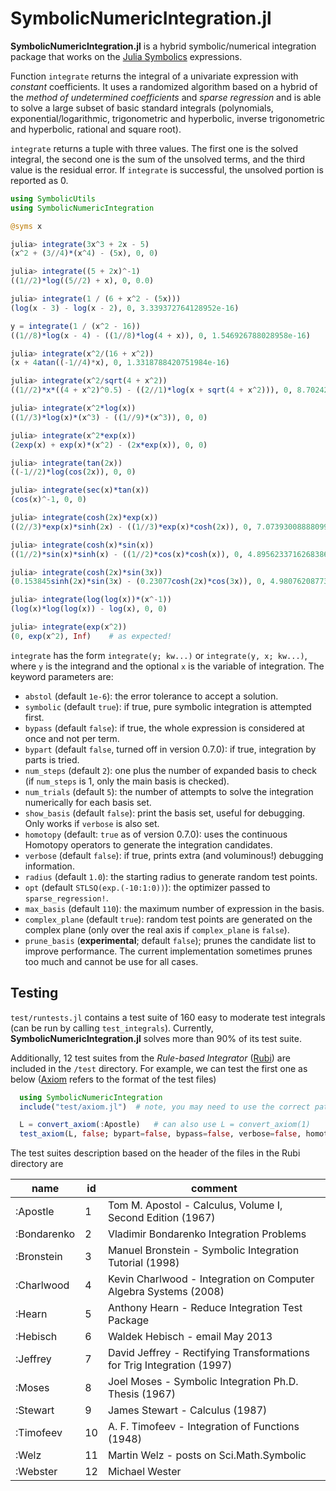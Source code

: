 # SymbolicNumericIntegration.jl

**SymbolicNumericIntegration.jl** is a hybrid symbolic/numerical integration package that works on the [Julia Symbolics](https://github.com/JuliaSymbolics/Symbolics.jl) expressions.

Function `integrate` returns the integral of a univariate expression with *constant* coefficients. It uses a randomized algorithm based on a hybrid of the *method of undetermined coefficients* and *sparse regression* and is able to solve a large subset of basic standard integrals (polynomials, exponential/logarithmic, trigonometric and hyperbolic, inverse trigonometric and hyperbolic, rational and square root).

`integrate` returns a tuple with three values. The first one is the solved integral, the second one is the sum of the unsolved terms, and the third value is the residual error. If `integrate` is successful, the unsolved portion is reported as 0.

```julia
using SymbolicUtils
using SymbolicNumericIntegration

@syms x

julia> integrate(3x^3 + 2x - 5)
(x^2 + (3//4)*(x^4) - (5x), 0, 0)

julia> integrate((5 + 2x)^-1)
((1//2)*log((5//2) + x), 0, 0.0)

julia> integrate(1 / (6 + x^2 - (5x)))
(log(x - 3) - log(x - 2), 0, 3.339372764128952e-16)

y = integrate(1 / (x^2 - 16))
((1//8)*log(x - 4) - ((1//8)*log(4 + x)), 0, 1.546926788028958e-16)

julia> integrate(x^2/(16 + x^2))
(x + 4atan((-1//4)*x), 0, 1.3318788420751984e-16)

julia> integrate(x^2/sqrt(4 + x^2))
((1//2)*x*((4 + x^2)^0.5) - ((2//1)*log(x + sqrt(4 + x^2))), 0, 8.702422633074313e-17)

julia> integrate(x^2*log(x))
((1//3)*log(x)*(x^3) - ((1//9)*(x^3)), 0, 0)

julia> integrate(x^2*exp(x))
(2exp(x) + exp(x)*(x^2) - (2x*exp(x)), 0, 0)

julia> integrate(tan(2x))
((-1//2)*log(cos(2x)), 0, 0)

julia> integrate(sec(x)*tan(x))
(cos(x)^-1, 0, 0)

julia> integrate(cosh(2x)*exp(x))
((2//3)*exp(x)*sinh(2x) - ((1//3)*exp(x)*cosh(2x)), 0, 7.073930088880992e-8)

julia> integrate(cosh(x)*sin(x))
((1//2)*sin(x)*sinh(x) - ((1//2)*cos(x)*cosh(x)), 0, 4.8956233716268386e-17)

julia> integrate(cosh(2x)*sin(3x))
(0.153845sinh(2x)*sin(3x) - (0.23077cosh(2x)*cos(3x)), 0, 4.9807620877373405e-6)

julia> integrate(log(log(x))*(x^-1))
(log(x)*log(log(x)) - log(x), 0, 0)

julia> integrate(exp(x^2))
(0, exp(x^2), Inf)    # as expected!
```

`integrate` has the form `integrate(y; kw...)` or `integrate(y, x; kw...)`, where `y` is the integrand and the optional `x` is the variable of integration. The keyword parameters are:

* `abstol` (default `1e-6`): the error tolerance to accept a solution.
* `symbolic` (default `true`): if true, pure symbolic integration is attempted first.
* `bypass` (default `false`): if true, the whole expression is considered at once and not per term.
* `bypart` (default `false`, turned off in version 0.7.0): if true, integration by parts is tried.
* `num_steps` (default `2`): one plus the number of expanded basis to check (if `num_steps` is 1, only the main basis is checked).
* `num_trials` (default `5`): the number of attempts to solve the integration numerically for each basis set.
* `show_basis` (default `false`): print the basis set, useful for debugging. Only works if `verbose` is also set.
* `homotopy` (default: `true` as of version 0.7.0): uses the continuous Homotopy operators to generate the integration candidates.
* `verbose` (default `false`): if true, prints extra (and voluminous!) debugging information.
* `radius` (default `1.0`): the starting radius to generate random test points.
* `opt` (default `STLSQ(exp.(-10:1:0))`): the optimizer passed to `sparse_regression!`.
* `max_basis` (default `110`): the maximum number of expression in the basis.
* `complex_plane` (default `true`): random test points are generated on the complex plane (only over the real axis if `complex_plane` is `false`).
* `prune_basis` (**experimental**; default `false`); prunes the candidate list to improve performance. The current implementation sometimes prunes too much and cannot be use for all cases.

## Testing

`test/runtests.jl` contains a test suite of 160 easy to moderate test integrals (can be run by calling `test_integrals`). Currently, **SymbolicNumericIntegration.jl** solves more than 90% of its test suite.

Additionally, 12 test suites from the *Rule-based Integrator* ([Rubi](https://rulebasedintegration.org/)) are included in the `/test` directory. For example, we can test the first one as below ([Axiom](http://www.axiom-developer.org/) refers to the format of the test files)

```julia
  using SymbolicNumericIntegration
  include("test/axiom.jl")  # note, you may need to use the correct path

  L = convert_axiom(:Apostle)   # can also use L = convert_axiom(1)  
  test_axiom(L, false; bypart=false, bypass=false, verbose=false, homotopy=true)
```

The test suites description based on the header of the files in the Rubi directory are

| name        | id | comment                                  |
|-------------|----|------------------------------------------|
|:Apostle     | 1  | Tom M. Apostol - Calculus, Volume I, Second Edition (1967) |
|:Bondarenko  | 2  | Vladimir Bondarenko Integration Problems |
|:Bronstein   | 3  | Manuel Bronstein - Symbolic Integration Tutorial (1998) |
|:Charlwood   | 4  | Kevin Charlwood - Integration on Computer Algebra Systems (2008) |
|:Hearn       | 5  | Anthony Hearn - Reduce Integration Test Package |
|:Hebisch     | 6  | Waldek Hebisch - email May 2013 |
|:Jeffrey     | 7  | David Jeffrey - Rectifying Transformations for Trig Integration (1997) |
|:Moses       | 8  | Joel Moses - Symbolic Integration Ph.D. Thesis (1967) |
|:Stewart     | 9  | James Stewart - Calculus (1987) |
|:Timofeev    | 10 | A. F. Timofeev - Integration of Functions (1948) |
|:Welz        | 11 | Martin Welz - posts on Sci.Math.Symbolic |
|:Webster     | 12 | Michael Wester |
